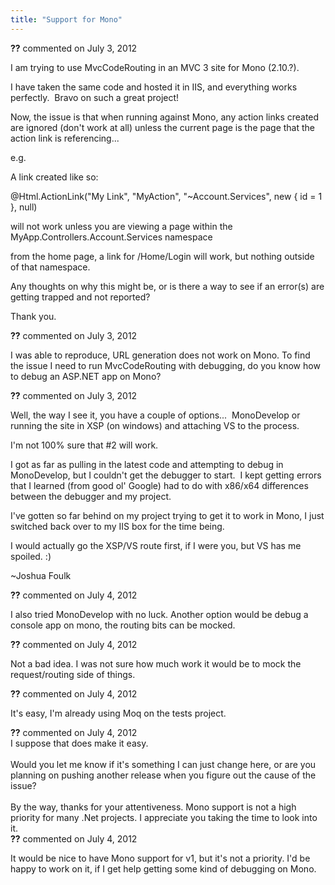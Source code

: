 ```yaml
---
title: "Support for Mono"
---
```

<div id="comment-857020" class="discussion-comment op">
   <div class="discussion-header"><b>??</b> commented on 
      <time datetime="2012-07-03T12:55:31.87-07:00" title="2012-07-03T12:55:31.87-07:00">July 3, 2012</time>
   </div>
   <div class="discussion-message">
<p>I am trying to use MvcCodeRouting in an MVC 3 site for Mono (2.10.?).</p>
<p>I have taken the same code and hosted it in IIS, and everything works perfectly.&nbsp; Bravo on such a great project!</p>
<p>Now, the issue is that when running against Mono, any action links created are ignored (don't work at all) unless the current page is the page that the action link is referencing...</p>
<p>e.g.</p>
<p>A link created like so:</p>
<p>@Html.ActionLink(&quot;My Link&quot;, &quot;MyAction&quot;, &quot;~Account.Services&quot;, new { id = 1 }, null)</p>
<p>will not work unless you are viewing a page within the MyApp.Controllers.Account.Services namespace</p>
<p>from the home page, a link for /Home/Login will work, but nothing outside of that namespace.</p>
<p>Any thoughts on why this might be, or is there a way to see if an error(s) are getting trapped and not reported?</p>
<p>Thank you.</p>
</div>
</div>
<div id="comment-857114" class="discussion-comment">
   <div class="discussion-header"><b>??</b> commented on 
      <time datetime="2012-07-03T18:36:18.68-07:00" title="2012-07-03T18:36:18.68-07:00">July 3, 2012</time>
   </div>
   <div class="discussion-message"><p>I was able to reproduce, URL generation does not work on Mono. To find the issue I need to run MvcCodeRouting with debugging, do you know how to debug an ASP.NET app on Mono?</p></div>
</div>
<div id="comment-857167" class="discussion-comment">
   <div class="discussion-header"><b>??</b> commented on 
      <time datetime="2012-07-03T23:24:19.043-07:00" title="2012-07-03T23:24:19.043-07:00">July 3, 2012</time>
   </div>
   <div class="discussion-message"><p>Well, the way I see it, you have a couple of options...&nbsp; MonoDevelop or running the site in XSP (on windows) and attaching VS to the process.</p>
<p>I'm not 100% sure that #2 will work.</p>
<p>I got as far as pulling in the latest code and attempting to debug in MonoDevelop, but I couldn't get the debugger to start.&nbsp; I kept getting errors that I learned (from good ol' Google) had to do with x86/x64 differences between the debugger and my project.</p>
<p>I've gotten so far behind on my project trying to get it to work in Mono, I just switched back over to my IIS box for the time being.</p>
<p>I would actually go the XSP/VS route first, if I were you, but VS has me spoiled. :)</p>
<p>~Joshua Foulk</p></div>
</div>
<div id="comment-857458" class="discussion-comment">
   <div class="discussion-header"><b>??</b> commented on 
      <time datetime="2012-07-04T09:18:38.46-07:00" title="2012-07-04T09:18:38.46-07:00">July 4, 2012</time>
   </div>
   <div class="discussion-message"><p>I also tried MonoDevelop with no luck. Another option would be debug a console app on mono, the routing bits can be mocked.</p></div>
</div>
<div id="comment-857460" class="discussion-comment">
   <div class="discussion-header"><b>??</b> commented on 
      <time datetime="2012-07-04T09:26:35.267-07:00" title="2012-07-04T09:26:35.267-07:00">July 4, 2012</time>
   </div>
   <div class="discussion-message">
<p>Not a bad idea. I was not sure how much work it would be to mock the request/routing side of things.</p>
</div>
</div>
<div id="comment-857461" class="discussion-comment">
   <div class="discussion-header"><b>??</b> commented on 
      <time datetime="2012-07-04T09:28:03.11-07:00" title="2012-07-04T09:28:03.11-07:00">July 4, 2012</time>
   </div>
   <div class="discussion-message"><p>It's easy, I'm already using Moq on the tests project.</p></div>
</div>
<div id="comment-857463" class="discussion-comment">
   <div class="discussion-header"><b>??</b> commented on 
      <time datetime="2012-07-04T09:32:05.153-07:00" title="2012-07-04T09:32:05.153-07:00">July 4, 2012</time>
   </div>
   <div class="discussion-message">I suppose that does make it easy. <br>
<br>
Would you let me know if it's something I can just change here, or are you planning on pushing another release when you figure out the cause of the issue?<br>
<br>
By the way, thanks for your attentiveness. Mono support is not a high priority for many .Net projects. I appreciate you taking the time to look into it.<br>
</div>
</div>
<div id="comment-857465" class="discussion-comment">
   <div class="discussion-header"><b>??</b> commented on 
      <time datetime="2012-07-04T09:37:44.11-07:00" title="2012-07-04T09:37:44.11-07:00">July 4, 2012</time>
   </div>
   <div class="discussion-message"><p>It would be nice to have Mono support for v1, but it's not a priority. I'd be happy to work on it, if I get help getting some kind of debugging on Mono.</p></div>
</div>